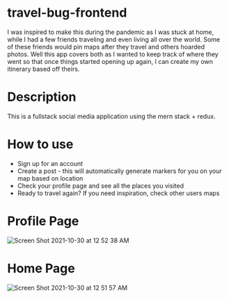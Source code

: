 # travel-bug-frontend
I was inspired to make this during the pandemic as I was stuck at home, while I had a few friends traveling and even living all over the world.
Some of these friends would pin maps after they travel and others hoarded photos. Well this app covers both as
I wanted to keep track of where they went so that once things started opening up again, I can create my own itinerary based off theirs.

# Description
This is a fullstack social media application using the mern stack + redux.

# How to use
* Sign up for an account
* Create a post - this will automatically generate markers for you on your map based on location
* Check your profile page and see all the places you visited
* Ready to travel again? If you need inspiration, check other users maps

# Profile Page



![Screen Shot 2021-10-30 at 12 52 38 AM](https://user-images.githubusercontent.com/86455240/139521648-85782a00-1a1b-45a5-bf46-871585130dc8.png)

# Home Page


![Screen Shot 2021-10-30 at 12 51 57 AM](https://user-images.githubusercontent.com/86455240/139521654-31624139-e3b1-44d1-a5d1-238b06535c07.png)
